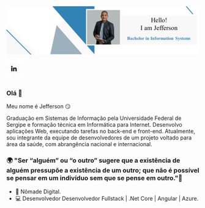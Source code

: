 <img src="https://github.com/Jeffconexion/Jeffconexion/blob/main/bannerLinkdin.jpg">
 
<!--<a href="https://thamiavicente.github.io/"><img align="left" src="https://github.com/Jeffconexion/Jeffconexion/blob/main/home.png"/></a> -->
<a href="https://www.linkedin.com/in/jeffsantosti/"><img align="left" src="https://github.com/Jeffconexion/Jeffconexion/blob/main/linkedin.png"/></a>
<!--<a href="https://medium.com/@thamiavicente"><img align="left" src="https://github.com/thamiavicente/thamiavicente/blob/master/assets/img/medium.png"/></a> -->
<!--<a href="https://www.behance.net/thamiavicente"><img align="left" src="https://github.com/thamiavicente/thamiavicente/blob/master/assets/img/behance.png"/></a> -->
<!--<a href="https://vimeo.com/thamiavicente"><img align="left" src="https://github.com/thamiavicente/thamiavicente/blob/master/assets/img/vimeo.png"/></a> -->
<!--<a href="https://www.instagram.com/tavcodeart/"><img align="left" src="https://github.com/thamiavicente/thamiavicente/blob/master/assets/img/insta.png"/></a> -->
<br>
<br>
<br>

### Olá 👋

Meu nome é Jefferson 😏

Graduação em Sistemas de Informação pela Universidade Federal de Sergipe e formação técnica em Informática para Internet. Desenvolvo aplicações Web, executando tarefas no back-end e front-end. Atualmente, sou integrante da equipe de desenvolvedores de um projeto voltado para área da saúde, com abrangência nacional e internacional. 

### 🌍 "Ser “alguém” ou “o outro” sugere que a existência de alguém pressupõe a existência de um outro; que não é possível se pensar em um indivíduo sem que se pense em outro."🧠

- 📍 Nômade Digital.
- 💻 Desenvolvedor Desenvolvedor Fullstack | .Net Core | Angular | Azure.
